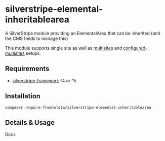 # silverstripe-elemental-inheritablearea

A SilverStripe module providing an ElementalArea that can be inherited (and the CMS fields to manage this)

This module supports single site as well as [multisites](https://github.com/symbiote/silverstripe-multisites) and [configured-multisites](https://github.com/fromholdio/silverstripe-configured-multisites) setups.

## Requirements

* [silverstripe-framework](https://github.com/silverstripe/silverstripe-framework) ^4 or ^5

## Installation

`composer require fromholdio/silverstripe-elemental-inheritablearea`

## Details & Usage

Docs
